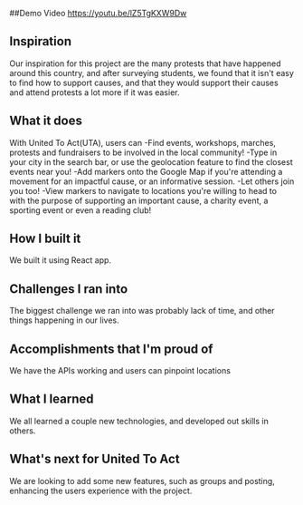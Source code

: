 ##Demo Video
https://youtu.be/lZ5TgKXW9Dw 
## Inspiration
Our inspiration for this project are the many protests that have happened around this country, and after surveying students, we found that it isn't easy to find how to support causes, and that they would support their causes and attend protests a lot more if it was easier.
## What it does
With United To Act(UTA), users can 
-Find events, workshops, marches, protests and fundraisers to be involved in the local community!
-Type in your city in the search bar, or use the geolocation feature to find the closest events near you!
-Add markers onto the Google Map if you're attending a movement for an impactful cause, or an informative session. -Let others join you too!
-View markers to navigate to locations you're willing to head to with the purpose of supporting an important cause, a charity event, a sporting event or even a reading club! 

## How I built it
We built it using React app.
## Challenges I ran into
The biggest challenge we ran into was probably lack of time, and other things happening in our lives.
## Accomplishments that I'm proud of
We have the APIs working and users can pinpoint locations
## What I learned
We all learned a couple new technologies, and developed out skills in others.
## What's next for United To Act
We are looking to add some new features, such as groups and posting, enhancing the users experience with the project.
